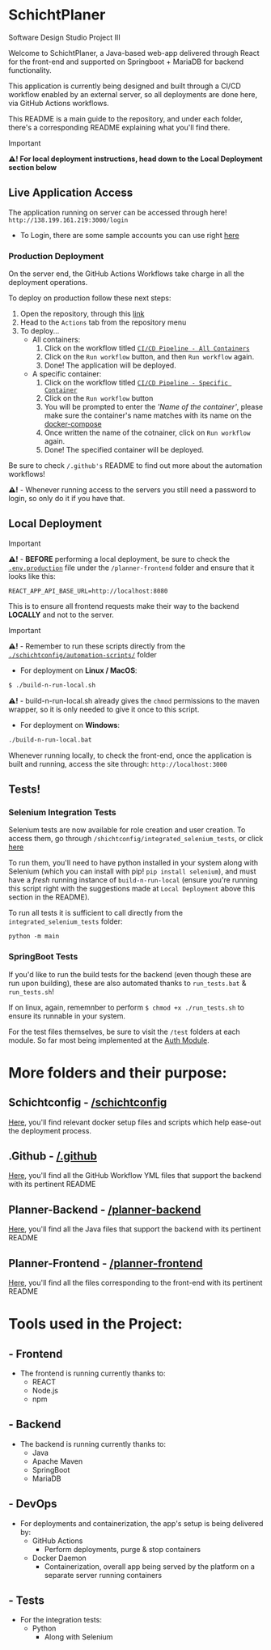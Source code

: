 # SchichtPlaner
Software Design Studio Project III

Welcome to SchichtPlaner, a Java-based web-app delivered through React for the front-end and supported on Springboot + MariaDB for backend functionality.

This application is currently being designed and built through a CI/CD workflow enabled by an external server, so all deployments are done here, via GitHub Actions workflows.

This README is a main guide to the repository, and under each folder, there's a corresponding README explaining what you'll find there.

> [!IMPORTANT]
> **:warning:! For local deployment instructions, head down to the Local Deployment section below**

## Live Application Access
The application running on server can be accessed through here! `http://138.199.161.219:3000/login`

- To Login, there are some sample accounts you can use right [here](./schichtconfig/Test_accounts.md)

### Production Deployment
On the server end, the GitHub Actions Workflows take charge in all the deployment operations.

To deploy on production follow these next steps:
1. Open the repository, through this [link](https://github.com/javsort/SchichtPlaner)
2. Head to the `Actions` tab from the repository menu
3. To deploy...
    - All containers:
        1. Click on the workflow titled [`CI/CD Pipeline - All Containers`](https://github.com/javsort/SchichtPlaner/actions/workflows/pipeline-cicd.yml)
        2. Click on the `Run workflow` button, and then `Run workflow` again.
        3. Done! The application will be deployed.
    - A specific container:
        1. Click on the workflow titled [`CI/CD Pipeline - Specific Container`](https://github.com/javsort/SchichtPlaner/actions/workflows/pipeline-cicd.yml)
        2. Click on the `Run workflow` button
        3. You will be prompted to enter the *'Name of the container'*, please make sure the container's name matches with its name on the [docker-compose](./schichtconfig/docker/docker-compose.yml)
        4. Once written the name of the cotnainer, click on `Run workflow` again.
        3. Done! The specified container will be deployed.

Be sure to check `/.github's` README to find out more about the automation workflows!

**:warning:!** - Whenever running access to the servers you still need a password to login, so only do it if you have that.

## Local Deployment

> [!IMPORTANT]
> **:warning:!** - **BEFORE** performing a local deployment, be sure to check the [`.env.production`](./planner-frontend/.env.production) file under the `/planner-frontend` folder and ensure that it looks like this:
```
REACT_APP_API_BASE_URL=http://localhost:8080
```
This is to ensure all frontend requests make their way to the backend **LOCALLY** and not to the server.

> [!IMPORTANT]
> **:warning:!** - Remember to run these scripts directly from the [`./schichtconfig/automation-scripts/`](./schichtconfig/automation-scripts/) folder

- For deployment on **Linux / MacOS**:
```sh
$ ./build-n-run-local.sh
```
**:warning:!** - build-n-run-local.sh already gives the `chmod` permissions to the maven wrapper, so it is only needed to give it once to this script.

- For deployment on **Windows**:
```bat
./build-n-run-local.bat
```

Whenever running locally, to check the front-end, once the application is built and running, access the site through: `http://localhost:3000`

## Tests!

### Selenium Integration Tests
Selenium tests are now available for role creation and user creation. To access them, go through `/shichtconfig/integrated_selenium_tests`, or click [here](./schichtconfig/integrated_selenium_tests/)

To run them, you'll need to have python installed in your system along with Selenium (which you can install with pip! `pip install selenium`), and must have a *fresh* running instance of `build-n-run-local` (ensure you're running this script right with the suggestions made at `Local Deployment` above this section in the README).

To run all tests it is sufficient to call directly from the `integrated_selenium_tests` folder:
```
python -m main
```

### SpringBoot Tests
If you'd like to run the build tests for the backend (even though these are run upon building), these are also automated thanks to `run_tests.bat` & `run_tests.sh`!

If on linux, again, rememnber to perform `$ chmod +x ./run_tests.sh` to ensure its runnable in your system.

For the test files themselves, be sure to visit the `/test` folders at each module. So far most being implemented at the [Auth Module](./planner-backend/modules/auth/src/test/java/com/LIT/auth/).

# More folders and their purpose:

## Schichtconfig - [/schichtconfig](./schichtconfig/)
[Here](./schichtconfig/), you'll find relevant docker setup files and scripts which help ease-out the deployment process.

## .Github - [/.github](./.github)
[Here](./.github), you'll find all the GitHub Workflow YML files that support the backend with its pertinent README

## Planner-Backend - [/planner-backend](./planner-backend/)
[Here](./planner-backend/), you'll find all the Java files that support the backend with its pertinent README

## Planner-Frontend - [/planner-frontend](./planner-frontend/)
[Here](./planner-frontend/), you'll find all the files corresponding to the front-end with its pertinent README

# Tools used in the Project:
## - Frontend
- The frontend is running currently thanks to:
    - REACT
    - Node.js
    - npm

## - Backend
- The backend is running currently thanks to:
    - Java
    - Apache Maven
    - SpringBoot
    - MariaDB

## - DevOps
- For deployments and containerization, the app's setup is being delivered by:
    - GitHub Actions
        - Perform deployments, purge & stop containers
    - Docker Daemon
        - Containerization, overall app being served by the platform on a separate server running containers

## - Tests
- For the integration tests:
    - Python
        - Along with Selenium